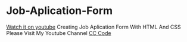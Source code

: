 # Job-Aplication-Form
[Watch it on youtube](https://youtu.be/kNW2QdPFBm4)
Creating Job Aplication Form With HTML And CSS
Please Visit My Youtube Channel [CC Code](https://youtu.be/kNW2QdPFBm4)
